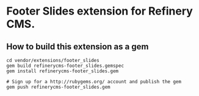 # Footer Slides extension for Refinery CMS.

## How to build this extension as a gem

    cd vendor/extensions/footer_slides
    gem build refinerycms-footer_slides.gemspec
    gem install refinerycms-footer_slides.gem

    # Sign up for a http://rubygems.org/ account and publish the gem
    gem push refinerycms-footer_slides.gem